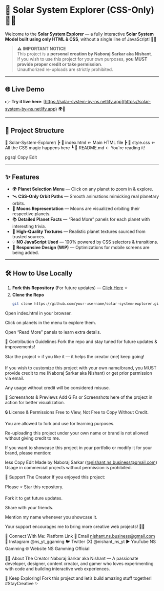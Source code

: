 # 🌌 Solar System Explorer (CSS-Only) 🚀✨

Welcome to the **Solar System Explorer** — a fully interactive **Solar System Model built using only HTML & CSS**, without a single line of JavaScript! 🎨🔭

> ⚠️ **IMPORTANT NOTICE**  
> This project is a **personal creation by Naboraj Sarkar aka Nishant**.  
> If you wish to use this project for your own purposes, **you MUST provide proper credit or take permission**.  
> Unauthorized re-uploads are strictly prohibited.

---

## 🌐 Live Demo
👉 **Try it live here**: [https://solar-system-by-ns.netlify.app](https://solar-system-by-ns.netlify.app) 🌍🚀

---

## 📂 Project Structure
📁 Solar-System-Explorer/
┣ 📄 index.html ← Main HTML file
┣ 📄 style.css ← All the CSS magic happens here
┗ 📄 README.md ← You're reading it!

pgsql
Copy
Edit

---

## ✨ Features
- 🌍 **Planet Selection Menu** — Click on any planet to zoom in & explore.
- 🛰️ **CSS-Only Orbit Paths** — Smooth animations mimicking real planetary orbits.
- 🌙 **Moons Representation** — Moons are visualized orbiting their respective planets.
- 📚 **Detailed Planet Facts** — “Read More” panels for each planet with interesting trivia.
- 🎨 **High-Quality Textures** — Realistic planet textures sourced from trusted sources.
- 💡 **NO JavaScript Used** — 100% powered by CSS selectors & transitions.
- 📱 **Responsive Design (WIP)** — Optimizations for mobile screens are being added.

---

## 🛠️ How to Use Locally
1. **Fork this Repository** (For future updates) — [Click Here](#) ⭐
2. **Clone the Repo**
   ```bash
   git clone https://github.com/your-username/solar-system-explorer.git
Open index.html in your browser.

Click on planets in the menu to explore them.

Open “Read More” panels to learn extra details.

🤝 Contribution Guidelines
Fork the repo and stay tuned for future updates & improvements!

Star the project ⭐ if you like it — it helps the creator (me) keep going!

If you wish to customize this project with your own name/brand, you MUST provide credit to me (Naboraj Sarkar aka Nishant) or get prior permission via email.

Any usage without credit will be considered misuse.

📸 Screenshots & Previews
Add GIFs or Screenshots here of the project in action for better visualization.

🔒 License & Permissions
Free to View, Not Free to Copy Without Credit.

You are allowed to fork and use for learning purposes.

Re-uploading this project under your own name or brand is not allowed without giving credit to me.

If you want to showcase this project in your portfolio or modify it for your brand, please mention:

less
Copy
Edit
Made by Naboraj Sarkar (@nishant.ns.business@gmail.com)
Usage in commercial projects without permission is prohibited.

🌟 Support The Creator
If you enjoyed this project:

Please ⭐ Star this repository.

Fork it to get future updates.

Share with your friends.

Mention my name whenever you showcase it.

Your support encourages me to bring more creative web projects! 💪✨

📲 Connect With Me:
Platform	Link
📧 Email	nishant.ns.business@gmail.com
📸 Instagram	@ns_yt_ggaming
🐦 Twitter (X)	@nishant_ns_yt
▶️ YouTube	NS Gamming
🌐 Website	NS Gamming Official

🧑‍💻 About The Creator
Naboraj Sarkar aka Nishant — A passionate developer, designer, content creator, and gamer who loves experimenting with code and building interactive web experiences.

🚀 Keep Exploring!
Fork this project and let’s build amazing stuff together!
#StayCreative ✨
